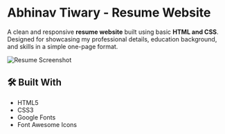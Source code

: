 # Abhinav Tiwary - Resume Website

A clean and responsive **resume website** built using basic **HTML and CSS**.  
Designed for showcasing my professional details, education background, and skills in a simple one-page format.

![Resume Screenshot](<img width="1000" height="697" alt="image" src="https://github.com/user-attachments/assets/615231eb-d12b-4b60-b9d6-96c934d45263" />
)



## 🛠️ Built With

- HTML5
- CSS3
- Google Fonts
- Font Awesome Icons


